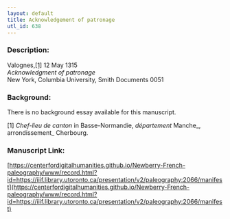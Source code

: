 ```yaml
---
layout: default
title: Acknowledgement of patronage
utl_id: 638
---
```


### Description:

Valognes,<a id="_ftnref1">[[1]](#_ftn1)</a> 12 May 1315<br>
_Acknowledgment of patronage_<br>
New York, Columbia University, Smith Documents 0051

### Background:

There is no background essay available for this manuscript.

<a id="_ftn1">[1]</a> _Chef-lieu de canton_ in Basse-Normandie, _département_ Manche_, arrondissement_ Cherbourg. 

### Manuscript Link:

[https://centerfordigitalhumanities.github.io/Newberry-French-paleography/www/record.html?id=https://iiif.library.utoronto.ca/presentation/v2/paleography:2066/manifest](https://centerfordigitalhumanities.github.io/Newberry-French-paleography/www/record.html?id=https://iiif.library.utoronto.ca/presentation/v2/paleography:2066/manifest)

